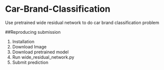 # Car-Brand-Classification
Use pretrained wide residual network to do car brand classification problem

  ##Reproducing submission
  
  1. Installation
  2. Download Image
  3. Download pretrained model
  4. Run wide_residual_network.py 
  5. Submit prediction
